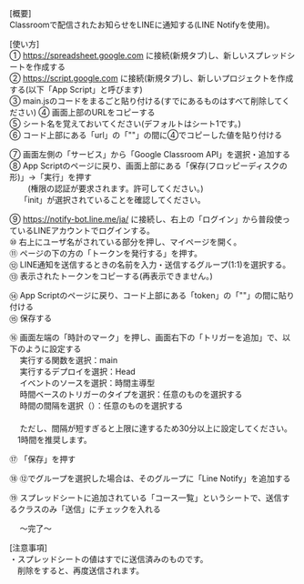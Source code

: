 [概要]  
Classroomで配信されたお知らせをLINEに通知する(LINE Notifyを使用)。  

[使い方]  
① https://spreadsheet.google.com に接続(新規タブ)し、新しいスプレッドシートを作成する  
② https://script.google.com に接続(新規タブ)し、新しいプロジェクトを作成する(以下「App Script」と呼びます)  
③ main.jsのコードをまるごと貼り付ける(すでにあるものはすべて削除してください)
④ 画面上部のURLをコピーする  
⑤ シート名を覚えておいてください(デフォルトはシート1です。)  
⑥ コード上部にある「url」の「""」の間に④でコピーした値を貼り付ける  
  
⑦ 画面左側の「サービス」から「Google Classroom API」を選択・追加する
⑧ App Scriptのページに戻り、画面上部にある「保存(フロッピーディスクの形)」→「実行」を押す  
　 　(権限の認証が要求されます。許可してください。)  
　 「init」が選択されていることを確認してください。  
  
⑨ https://notify-bot.line.me/ja/ に接続し、右上の「ログイン」から普段使っているLINEアカウントでログインする。  
⑩ 右上にユーザ名がされている部分を押し、マイページを開く。  
⑪ ページの下の方の「トークンを発行する」を押す。  
⑫ LINE通知を送信するときの名前を入力・送信するグループ(1:1)を選択する。  
⑬ 表示されたトークンをコピーする(再表示できません。)  
  
⑭ App Scriptのページに戻り、コード上部にある「token」の「""」の間に貼り付ける  
⑮ 保存する  
  
⑯ 画面左端の「時計のマーク」を押し、画面右下の「トリガーを追加」で、以下のように設定する  
 　 実行する関数を選択：main  
 　 実行するデプロイを選択：Head  
 　 イベントのソースを選択：時間主導型  
 　 時間ベースのトリガーのタイプを選択：任意のものを選択する  
 　 時間の間隔を選択（）：任意のものを選択する  
　  
　 ただし、間隔が短すぎると上限に達するため30分以上に設定してください。  
 　1時間を推奨します。  
     
⑰ 「保存」を押す  
  
⑱ ⑫でグループを選択した場合は、そのグループに「Line Notify」を追加する  

⑲ スプレッドシートに追加されている「コース一覧」というシートで、送信するクラスのみ「送信」にチェックを入れる　　
  
　 〜完了〜  
  
[注意事項]  
・スプレッドシートの値はすでに送信済みのものです。  
　削除をすると、再度送信されます。  